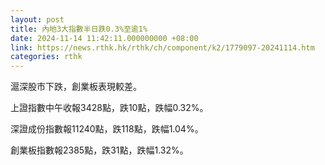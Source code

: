```yaml
---
layout: post
title: 內地3大指數半日跌0.3%至逾1%
date: 2024-11-14 11:42:11.000000000 +08:00
link: https://news.rthk.hk/rthk/ch/component/k2/1779097-20241114.htm
categories: rthk
---
```


滬深股市下跌，創業板表現較差。

上證指數中午收報3428點，跌10點，跌幅0.32%。

深證成份指數報11240點，跌118點，跌幅1.04%。

創業板指數報2385點，跌31點，跌幅1.32%。
